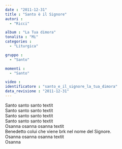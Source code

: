```yaml
---
date : "2011-12-31"
title : "Santo è il Signore"
autori : 
  - "Ricci"

album : "La Tua dimora"
tonalita : "Mi"
categories : 
  - "Liturgica"

gruppo : 
  - "Santo"

momenti : 
  - "Santo"

video : 
identificatore : "santo_e_il_signore_la_tua_dimora"
data_revisione : "2011-12-31"
---
```

  
  
Santo santo santo  textit  
Santo santo santo  textit  
Santo santo santo  textit  
Santo santo santo  textit  
Osanna osanna osanna  textit  
Benedetto colui che viene brk nel nome del Signore.  
Osanna osanna osanna  textit  
Osanna  
  
  
  
